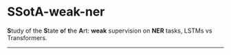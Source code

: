 # SSotA-weak-ner

**S**tudy of the **S**tate **o**f **t**he **A**rt: **weak** supervision on **NER** tasks, LSTMs vs Transformers.

---

